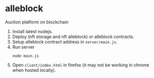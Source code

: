 # alleblock
Auction platform on blockchain

1. Install latest nodejs.
2. Deploy (nft storage and nft alleblock) or alleblock contracts.
3. Setup alleblock contract address in `server/main.js`.
4. Run server
    ```
    node main.js
    ```
5. Open `client/index.html` in firefox (it may not be working in chrome when hosted locally).
    
